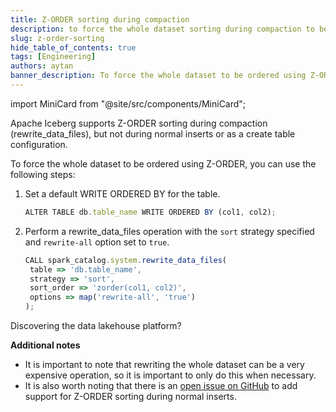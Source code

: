 ```yaml
---
title: Z-ORDER sorting during compaction
description: to force the whole dataset sorting during compaction to be ordered using Z-ORDER, you can use the following steps
slug: z-order-sorting
hide_table_of_contents: true
tags: [Engineering]
authors: aytan
banner_description: To force the whole dataset to be ordered using Z-ORDER
---
```


import MiniCard from "@site/src/components/MiniCard";

Apache Iceberg supports Z-ORDER sorting during compaction (rewrite_data_files), but not during normal inserts or as a create table configuration.

<!-- truncate -->

To force the whole dataset to be ordered using Z-ORDER, you can use the following steps:

1. Set a default WRITE ORDERED BY for the table.

   ```jsx
   ALTER TABLE db.table_name WRITE ORDERED BY (col1, col2);
   ```

2. Perform a rewrite_data_files operation with the `sort` strategy specified and `rewrite-all` option set to `true`.

   ```jsx
   CALL spark_catalog.system.rewrite_data_files(
   	table => 'db.table_name',
   	strategy => 'sort',
   	sort_order => 'zorder(col1, col2)',
   	options => map('rewrite-all', 'true')
   );
   ```

<MiniCard link="https://form.typeform.com/to/ofF9ZQYd" linkName="Try Sandbox">Discovering the data lakehouse platform?</MiniCard>

**Additional notes**

- It is important to note that rewriting the whole dataset can be a very expensive operation, so it is important to only do this when necessary.
- It is also worth noting that there is an [open issue on GitHub](https://github.com/apache/iceberg/issues/8674) to add support for Z-ORDER sorting during normal inserts.
